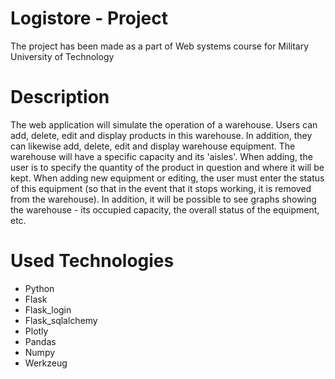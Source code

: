 # Logistore - Project
The project has been made as a part of Web systems course for Military University of Technology

# Description
The web application will simulate the operation of a warehouse. Users can add, delete, edit and display products in this warehouse. 
In addition, they can likewise add, delete, edit and display warehouse equipment. The warehouse will have a specific capacity and its 'aisles'.
When adding, the user is to specify the quantity of the product in question and where it will be kept. When adding new equipment or editing, 
the user must enter the status of this equipment (so that in the event that it stops working, it is removed from the warehouse).
In addition, it will be possible to see graphs showing the warehouse - its occupied capacity, the overall status of the equipment, etc.

# Used Technologies
* Python
* Flask
* Flask_login
* Flask_sqlalchemy
* Plotly
* Pandas
* Numpy
* Werkzeug
